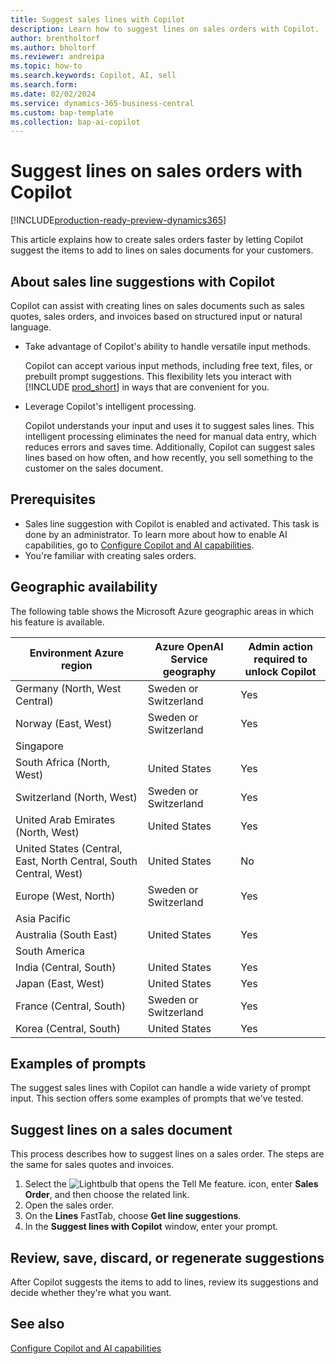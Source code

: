 ```yaml
---
title: Suggest sales lines with Copilot
description: Learn how to suggest lines on sales orders with Copilot.
author: brentholtorf
ms.author: bholtorf
ms.reviewer: andreipa
ms.topic: how-to
ms.search.keywords: Copilot, AI, sell
ms.search.form:
ms.date: 02/02/2024
ms.service: dynamics-365-business-central
ms.custom: bap-template
ms.collection: bap-ai-copilot
---
```


# Suggest lines on sales orders with Copilot

[!INCLUDE[production-ready-preview-dynamics365](includes/production-ready-preview-dynamics365.md)]

This article explains how to create sales orders faster by letting Copilot suggest the items to add to lines on sales documents for your customers.

## About sales line suggestions with Copilot

Copilot can assist with creating lines on sales documents such as sales quotes, sales orders, and invoices based on structured input or natural language.

* Take advantage of Copilot's ability to handle versatile input methods.

    Copilot can accept various input methods, including free text, files, or prebuilt prompt suggestions. This flexibility lets you interact with [!INCLUDE [prod_short](includes/prod_short.md)] in ways that are convenient for you.
* Leverage Copilot's intelligent processing.

    Copilot understands your input and uses it to suggest sales lines. This intelligent processing eliminates the need for manual data entry, which reduces errors and saves time. Additionally, Copilot can suggest sales lines based on how often, and how recently, you sell something to the customer on the sales document.

## Prerequisites

* Sales line suggestion with Copilot is enabled and activated. This task is done by an administrator. To learn more about how to enable AI capabilities, go to [Configure Copilot and AI capabilities](enable-ai.md).
* You're familiar with creating sales orders.

## Geographic availability

The following table shows the Microsoft Azure geographic areas in which his feature is available.


|Environment Azure region  |Azure OpenAI Service geography   |Admin action required to unlock Copilot  |
|---------|---------|---------|
|Germany (North, West Central)     | Sweden or Switzerland        |  Yes       |
|Norway (East, West)     | Sweden or Switzerland        | Yes     |
|Singapore     |         |         |
|South Africa (North, West)     |   United States      |   Yes      |
|Switzerland (North, West)     |  Sweden or Switzerland       |    Yes     |
|United Arab Emirates (North, West)     |    United States     |   Yes     |
|United States (Central, East, North Central, South Central, West)     |   United States      |   No      |
|Europe (West, North)     |   Sweden or Switzerland      |   Yes      |
|Asia Pacific     |         |         |
|Australia (South East)     |   United States      |    Yes     |
|South America     |         |         |
|India (Central, South)     |    United States     |   Yes      |
|Japan (East, West)     |    United States     |    Yes     |
|France (Central, South)     |    Sweden or Switzerland     |    Yes     |
|Korea (Central, South)     |    United States     |    Yes     |

## Examples of prompts

The suggest sales lines with Copilot can handle a wide variety of prompt input. This section offers some examples of prompts that we've tested.

## Suggest lines on a sales document

This process describes how to suggest lines on a sales order. The steps are the same for sales quotes and invoices.

1. Select the ![Lightbulb that opens the Tell Me feature.](media/ui-search/search_small.png "Tell me what you want to do") icon, enter **Sales Order**, and then choose the related link.
1. Open the sales order.
1. On the **Lines** FastTab, choose **Get line suggestions**.
1. In the **Suggest lines with Copilot** window, enter your prompt.  

## Review, save, discard, or regenerate suggestions

After Copilot suggests the items to add to lines, review its suggestions and decide whether they're what you want.

## See also

[Configure Copilot and AI capabilities](enable-ai.md)